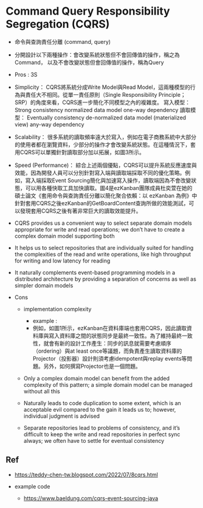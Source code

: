 # Command Query Responsibility Segregation (CQRS)

- 命令與查詢責任分離 (command, query)
- 分開設計以下兩種操作：會改變系統狀態但不會回傳值的操作，稱之為Command，
  以及不會改變狀態但會回傳值的操作，稱為Query 

- Pros : 3S

- Simplicity：
	CQRS將系統分成Write Model與Read Model，這兩種模型的行為與責任大不相同。從單一責任原則（Single Responsibility Principle；SRP）的角度來看，CQRS進一步簡化不同模型之內的複雜度。
	寫入模型：
		Strong consistency
		normalized data model
		one-way dependency
	讀取模型：
	Eventually consistency
	de-normalized data model (materialized view)
	any-way dependency
- Scalability：
	很多系統的讀取頻率遠大於寫入，例如在電子商務系統中大部分的使用者都在瀏覽資料，少部分的操作才會改變系統狀態。在這種情況下，套用CQRS可以單獨針對讀取部分加以拓展，如圖3所示。
- Speed (Performance)：
	綜合上述兩個優點，CQRS可以提升系統反應速度與效能，因為開發人員可以分別針對寫入端與讀取端採取不同的優化策略。例如，寫入端採取Event Sourcing簡化與加速寫入操作，讀取端因為不會改變狀態，可以用各種快取工具加快讀取。圖4是ezKanban團隊成員杜奕萱在她的碩士論文《套用命令與查詢責任分離以簡化聚合依賴：以 ezKanban 為例》中針對套用CQRS之後ezKanban的GetBoardContent查詢所做的效能測試，可以發現套用CQRS之後有著非常巨大的讀取效能提升。

- CQRS provides us a convenient way to select separate domain models 
	appropriate for write and read operations; 
	we don’t have to create a complex domain model supporting both

- It helps us to select repositories that are individually suited 
	for handling the complexities of the read and write operations, 
	like high throughput for writing and low latency for reading

- It naturally complements event-based programming models in 
	a distributed architecture by providing a separation of 
	concerns as well as simpler domain models


- Cons
	- implementation complexity
		- example :
		- 例如，如圖1所示，ezKanban在資料庫端也套用CQRS，因此讀取資料庫與寫入資料庫之間的狀態同步是最終一致性。為了維持最終一致性，就會有新的設計工作產生：同步的訊息就需要考慮順序（ordering）與at least once等議題，而負責產生讀取資料庫的Projector（投影器）設計則須考慮idempotent與replay events等問題。另外，如何撰寫Projector也是一個問題。

	- Only a complex domain model can benefit from the added complexity of this pattern; a simple domain model can be managed without all this
	
	- Naturally leads to code duplication to some extent, which is an acceptable evil compared to the gain it leads us to; however, individual judgment is advised
	
	- Separate repositories lead to problems of consistency, and it’s difficult to keep the write and read repositories in perfect sync always; we often have to settle for eventual consistency

## Ref
- https://teddy-chen-tw.blogspot.com/2022/07/8cqrs.html

- example code
	- https://www.baeldung.com/cqrs-event-sourcing-java